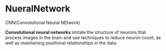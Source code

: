 # NueralNetwork
CNN(Convolutional Neural NEtwork)

**Convolutional neural networks** imitate the structure of neurons that process images in the brain and use techniques to reduce neuron count, as well as maintaining positional relationships in the data.
